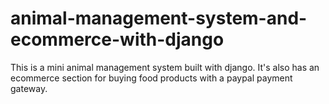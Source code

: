 # animal-management-system-and-ecommerce-with-django

This is a mini animal management system built with django. It's also has an ecommerce section for buying food products with a paypal payment gateway.
